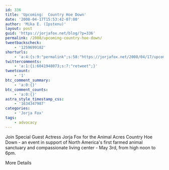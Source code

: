 ```yaml
---
id: 336
title: 'Upcoming:  Country Hoe Down'
date: '2008-04-17T15:53:42-07:00'
author: 'Mika E. (Ipstenu)'
layout: post
guid: 'https://jorjafox.net/blog/?p=336'
permalink: /2008/upcoming-country-hoe-down/
tweetbackscheck:
    - '1259699182'
shorturls:
    - 'a:4:{s:9:"permalink";s:58:"https://jorjafox.net/2008/04/17/upcoming-country-hoe-down/";s:7:"tinyurl";s:25:"http://tinyurl.com/lqssec";s:4:"isgd";s:18:"http://is.gd/536HZ";s:5:"bitly";s:20:"http://bit.ly/8jmARe";}'
twittercomments:
    - 'a:1:{i:6041948073;s:7:"retweet";}'
tweetcount:
    - '1'
btc_comment_summary:
    - 'a:0:{}'
btc_comment_counts:
    - 'a:0:{}'
astra_style_timestamp_css:
    - '1634347987'
categories:
    - 'Jorja Fox'
tags:
    - advocacy
---
```


Join Special Guest Actress Jorja Fox for the Animal Acres Country Hoe Down - an event in support of North America's first farmed animal sanctuary and compassionate living center - May 3rd, from high noon to 6pm.

More Details